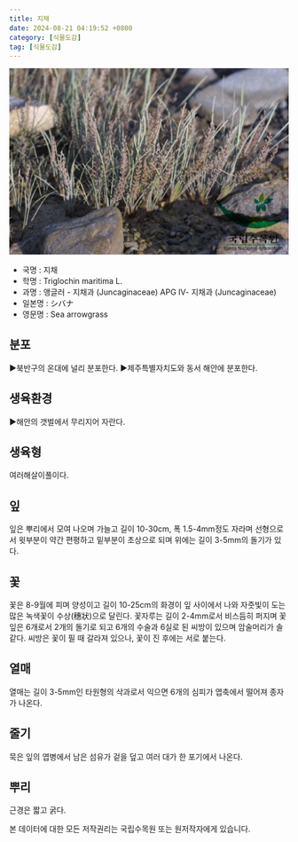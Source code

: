 ```yaml
---
title: 지채
date: 2024-08-21 04:19:52 +0800
category: [식물도감]
tag: [식물도감]
---
```




![지채](/assets/img/fileUpload/plants/basic/Juncaginaceae/Triglochin/11954/1_th2.JPG)
- 국명 : 지채
- 학명 : Triglochin maritima L.
- 과명 : 앵글러 - 지채과 (Juncaginaceae) APG Ⅳ- 지채과 (Juncaginaceae)
- 일본명 : シバナ
- 영문명 : Sea arrowgrass


## 분포
▶북반구의 온대에 널리 분포한다.
▶제주특별자치도와 동서 해안에 분포한다.
## 생육환경
▶해안의 갯벌에서 무리지어 자란다.
## 생육형
여러해살이풀이다.
## 잎
잎은 뿌리에서 모여 나오며 가늘고 길이 10-30cm, 폭 1.5-4mm정도 자라며 선형으로서 윗부분이 약간 편평하고 밑부분이 초상으로 되며 위에는 길이 3-5mm의 돌기가 있다.
## 꽃
꽃은 8-9월에 피며 양성이고 길이 10-25cm의 화경이 잎 사이에서 나와 자줏빛이 도는 많은 녹색꽃이 수상(穗狀)으로 달린다. 꽃자루는 길이 2-4mm로서 비스듬히 퍼지며 꽃잎은 6개로서 2개의 돌기로 되고 6개의 수술과 6실로 된 씨방이 있으며 암술머리가 솔같다. 씨방은 꽃이 필 때 갈라져 있으나, 꽃이 진 후에는 서로 붙는다.
## 열매
열매는 길이 3-5mm인 타원형의 삭과로서 익으면 6개의 심피가 엽축에서 떨어져 종자가 나온다.
## 줄기
묵은 잎의 엽병에서 남은 섬유가 겉을 덮고 여러 대가 한 포기에서 나온다.
## 뿌리
근경은 짧고 굵다.






본 데이터에 대한 모든 저작권리는 국립수목원 또는 원저작자에게 있습니다.
